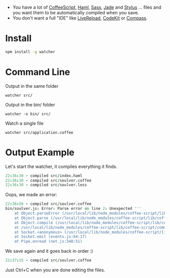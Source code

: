  * You have a lot of [CoffeeScript](http://coffeescript.org/), [Haml](http://haml-lang.com/), [Sass](http://sass-lang.com/), [Jade](http://jade-lang.com/) and [Stylus](http://learnboost.github.com/stylus/) ... files and you want them to be automatically compiled when you save.
 * You don't want a full "IDE" like [LiveReload](http://livereload.com/), [CodeKit](http://incident57.com/codekit/) or [Compass](http://compass.handlino.com/).

Install
=======

```bash
npm install -g watcher
```

Command Line
============

Output in the same folder

```
watcher src/
```

Output in the bin/ folder

```
watcher -o bin/ src/
```

Watch a single file

```
watcher src/application.coffee
```

Output Example
==============

Let's start the watcher, it compiles everything it finds.

```coffee
22:36:30 - compiled src/index.haml
22:36:30 - compiled src/soulver.coffee
22:36:30 - compiled src/soulver.less
```

Oops, we made an error:

```coffee
22:36:56 - compiled src/soulver.coffee
bin/soulver.js: Error: Parse error on line 2: Unexpected '''
    at Object.parseError (/usr/local/lib/node_modules/coffee-script/lib/coffee-script/parser.js:470:11)
    at Object.parse (/usr/local/lib/node_modules/coffee-script/lib/coffee-script/parser.js:546:22)
    at Object.compile (/usr/local/lib/node_modules/coffee-script/lib/coffee-script/coffee-script.js:40:22)
    at /usr/local/lib/node_modules/coffee-script/lib/coffee-script/command.js:140:33
    at Socket.<anonymous> (/usr/local/lib/node_modules/coffee-script/lib/coffee-script/command.js:167:14)
    at Socket.emit (events.js:64:17)
    at Pipe.onread (net.js:348:51)
```

We save again and it goes back in order :)

```coffee
22:37:15 - compiled src/soulver.coffee
```

Just Ctrl+C when you are done editing the files.